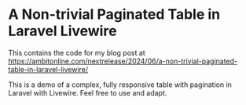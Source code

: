 # A Non-trivial Paginated Table in Laravel Livewire

This contains the code for my blog post at
https://ambitonline.com/nextrelease/2024/06/a-non-trivial-paginated-table-in-laravel-livewire/

This is a demo of a complex, fully responsive table with pagination in Laravel with Livewire.
Feel free to use and adapt.
